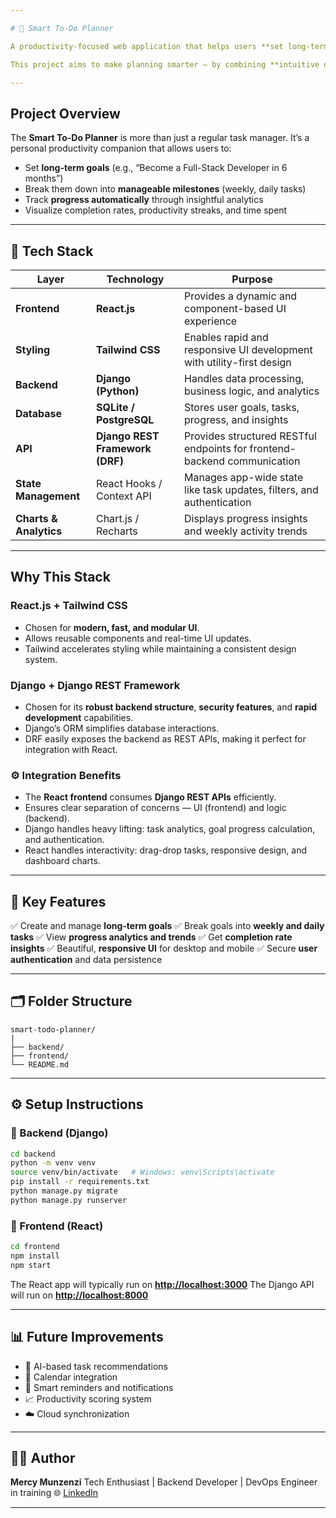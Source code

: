 ```yaml
---

# 🧠 Smart To-Do Planner

A productivity-focused web application that helps users **set long-term goals**, **break them into smaller daily/weekly tasks**, and **analyze their progress** over time.

This project aims to make planning smarter — by combining **intuitive design**, **data-driven insights**, and **automation** to help users stay consistent with their goals.

---
```


## Project Overview

The **Smart To-Do Planner** is more than just a regular task manager.
It’s a personal productivity companion that allows users to:

* Set **long-term goals** (e.g., “Become a Full-Stack Developer in 6 months”)
* Break them down into **manageable milestones** (weekly, daily tasks)
* Track **progress automatically** through insightful analytics
* Visualize completion rates, productivity streaks, and time spent

---

## 🧩 Tech Stack

| Layer                  | Technology                      | Purpose                                                                  |
| ---------------------- | ------------------------------- | ------------------------------------------------------------------------ |
| **Frontend**           | **React.js**                    | Provides a dynamic and component-based UI experience                     |
| **Styling**            | **Tailwind CSS**                | Enables rapid and responsive UI development with utility-first design    |
| **Backend**            | **Django (Python)**             | Handles data processing, business logic, and analytics                   |
| **Database**           | **SQLite / PostgreSQL**         | Stores user goals, tasks, progress, and insights                         |
| **API**                | **Django REST Framework (DRF)** | Provides structured RESTful endpoints for frontend-backend communication |
| **State Management**   | React Hooks / Context API       | Manages app-wide state like task updates, filters, and authentication    |
| **Charts & Analytics** | Chart.js / Recharts             | Displays progress insights and weekly activity trends                    |

---

## Why This Stack

### React.js + Tailwind CSS

* Chosen for **modern, fast, and modular UI**.
* Allows reusable components and real-time UI updates.
* Tailwind accelerates styling while maintaining a consistent design system.

### Django + Django REST Framework

* Chosen for its **robust backend structure**, **security features**, and **rapid development** capabilities.
* Django’s ORM simplifies database interactions.
* DRF easily exposes the backend as REST APIs, making it perfect for integration with React.

### ⚙️ Integration Benefits

* The **React frontend** consumes **Django REST APIs** efficiently.
* Ensures clear separation of concerns — UI (frontend) and logic (backend).
* Django handles heavy lifting: task analytics, goal progress calculation, and authentication.
* React handles interactivity: drag-drop tasks, responsive design, and dashboard charts.

---

## 🧾 Key Features

✅ Create and manage **long-term goals**
✅ Break goals into **weekly and daily tasks**
✅ View **progress analytics and trends**
✅ Get **completion rate insights**
✅ Beautiful, **responsive UI** for desktop and mobile
✅ Secure **user authentication** and data persistence

---

## 🗂️ Folder Structure

```
smart-todo-planner/
|
├── backend/
├── frontend/
└── README.md
```

---

## ⚙️ Setup Instructions

### 🔹 Backend (Django)

```bash
cd backend
python -m venv venv
source venv/bin/activate   # Windows: venv\Scripts\activate
pip install -r requirements.txt
python manage.py migrate
python manage.py runserver
```

### 🔹 Frontend (React)

```bash
cd frontend
npm install
npm start
```

The React app will typically run on **[http://localhost:3000](http://localhost:3000)**
The Django API will run on **[http://localhost:8000](http://localhost:8000)**

---

## 📊 Future Improvements

* 🧩 AI-based task recommendations
* 📅 Calendar integration
* 🔔 Smart reminders and notifications
* 📈 Productivity scoring system
* ☁️ Cloud synchronization

---

## 👩‍💻 Author

**Mercy Munzenzi**
Tech Enthusiast | Backend Developer | DevOps Engineer in training
🌐 [LinkedIn](https://www.linkedin.com/in/mercy-munzenzi-183056362/)

---


